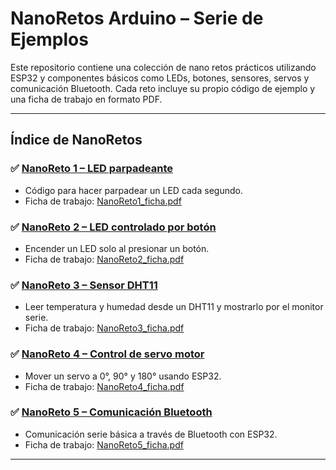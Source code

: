 # NanoRetos Arduino – Serie de Ejemplos

Este repositorio contiene una colección de nano retos prácticos utilizando ESP32 y componentes básicos como LEDs, botones, sensores, servos y comunicación Bluetooth. Cada reto incluye su propio código de ejemplo y una ficha de trabajo en formato PDF.

---

## Índice de NanoRetos

### ✅ [NanoReto 1 – LED parpadeante](NanoReto1_ejemplo.md)
- Código para hacer parpadear un LED cada segundo.
- Ficha de trabajo: [NanoReto1_ficha.pdf](NanoRetos/NanoReto1/NanoReto1_ficha.pdf)

### ✅ [NanoReto 2 – LED controlado por botón](NanoReto2_ejemplo.md)
- Encender un LED solo al presionar un botón.
- Ficha de trabajo: [NanoReto2_ficha.pdf](NanoReto2_ficha.pdf)

### ✅ [NanoReto 3 – Sensor DHT11](NanoReto3_ejemplo.md)
- Leer temperatura y humedad desde un DHT11 y mostrarlo por el monitor serie.
- Ficha de trabajo: [NanoReto3_ficha.pdf](NanoReto3_ficha.pdf)

### ✅ [NanoReto 4 – Control de servo motor](NanoReto4_ejemplo.md)
- Mover un servo a 0°, 90° y 180° usando ESP32.
- Ficha de trabajo: [NanoReto4_ficha.pdf](NanoReto4_ficha.pdf)

### ✅ [NanoReto 5 – Comunicación Bluetooth](NanoReto5_ejemplo.md)
- Comunicación serie básica a través de Bluetooth con ESP32.
- Ficha de trabajo: [NanoReto5_ficha.pdf](NanoReto5_ficha.pdf)

---
